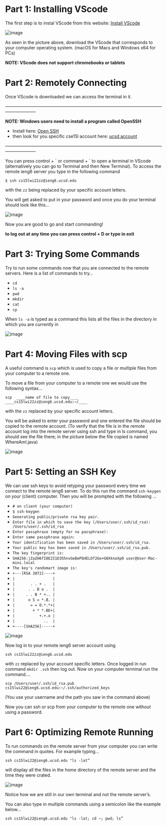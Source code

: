 # Part 1: Installing VScode

The first step is to instal VScode from this website: 
[Install VScode](https://code.visualstudio.com/)

![image](Installing_vscode.png)

As seen in the picture above, download the VScode that corresponds to your computer operating system. (macOS for Macs and Windows x64 for PCs)

**NOTE: VScode does not support chromebooks or tablets**

# Part 2: Remotely Connecting

Once VScode is downloaded we can access the terminal in it.

———————————————————————————————————————————

**NOTE: Windows users need to install a program called OpenSSH**
- Install here: [Open SSH](https://docs.microsoft.com/en-us/windows-server/administration/openssh/openssh_install_firstuse)
- then look for you specific cse15l account here: [ucsd account](https://sdacs.ucsd.edu/~icc/index.php)

———————————————————————————————————————————

You can press control + \` or command + ` to open a terminal in VScode (alternatively you can go to Terminal and then New Terminal).
To access the remote ieng6 server you type in the following command 

`$ ssh cs15lwi22zz@ieng6.ucsd.edu`

with the `zz` being replaced by your specific account letters.

You will get asked to put in your password and once you do your terminal should look like this… 

![image](remotely_connecting.png)

Now you are good to go and start commanding!

**to log out at any time you can press control + D or type in exit**

# Part 3: Trying Some Commands

Try to run some commands now that you are connected to the remote servers.
Here is a list of commands to try… 

- `cd`
- `ls -a`
- `pwd`
- `mkdir`
- `cat`
- `cp`

When `ls -a` is typed as a command this lists all the files in the directory in which you are currently in 

![image](commands.png)

# Part 4: Moving Files with scp

A useful command is `scp` which is used to copy a file or multiple files from your computer to a remote one. 

To move a file from your computer to a remote one we would use the following syntax… 

`scp  ____name of file to copy____   ____cs15lwi22zz@ieng6.ucsd.edu:~/____`

with the `zz` replaced by your specific account letters.

You will be asked to enter your password and one entered the file should be copied to the remote account. 
(To verify that the file is in the remote account log into the remote server using ssh and type in ls command, you should see the file there; in the picture below the file copied is named WhereAmI.java)

![image](using_scp.png)

# Part 5: Setting an SSH Key

We can use ssh keys to avoid retyping your password every time we connect to the remote ieng6 server. To do this run the command `ssh-keygen` on your (client) computer. Then you will be prompted with the following …

- `# on client (your computer)`
- `$ ssh-keygen`
- `Generating public/private rsa key pair.`
- `Enter file in which to save the key (/Users/user/.ssh/id_rsa): /Users/user/.ssh/id_rsa`
- `Enter passphrase (empty for no passphrase): `
- `Enter same passphrase again:` 
- `Your identification has been saved in /Users/user/.ssh/id_rsa.`
- `Your public key has been saved in /Users/user/.ssh/id_rsa.pub.`
- `The key fingerprint is:`
- `SHA256:jZaZH6fI8E2I1D35hnvGeBePQ4ELOf2Ge+G0XknoXp0 user@User-Mac-mini.local`
- `The key's randomart image is:`
- `+---[RSA 3072]----+`
- `|                 |`
- `|       . . + .   |`
- `|      . . B o .  |`
- `|     . . B * +.. |`
- `|      o S = *.B. |`
- `|       = = O.*.*+|`
- `|        + * *.BE+|`
- `|           +.+.o |`
- `|             ..  |`
- `+----[SHA256]-----+`

![image](ssh-key.png)

Now log in to your remote ieng6 server account using

`ssh cs15lwi22zz@ieng6.ucsd.edu` 

with `zz` replaced by your account specific letters.
Once logged in run command `mkdir .ssh` then log out.
Now on your computer terminal run the command....

`scp /Users/user/.ssh/id_rsa.pub cs15lwi22@ieng6.ucsd.edu:~/.ssh/authorized_keys`

(You use your username and the path you saw in the command above)

Now you can ssh or scp from your computer to the remote one without using a password.

# Part 6: Optimizing Remote Running

To run commands on the remote server from your computer you can write the command in quotes. For example typing… 

`ssh cs15lwi22@ieng6.ucsd.edu "ls -lat”`

will display all the files in the home directory of the remote server and the time they were crated. 

![image](optimization.png)

Notice how we are still in our own terminal and not the remote server’s.

You can also type in multiple commands using a semicolon like the example below… 

`ssh cs15lwi22@ieng6.ucsd.edu "ls -lat; cd ~; pwd; ls”`
